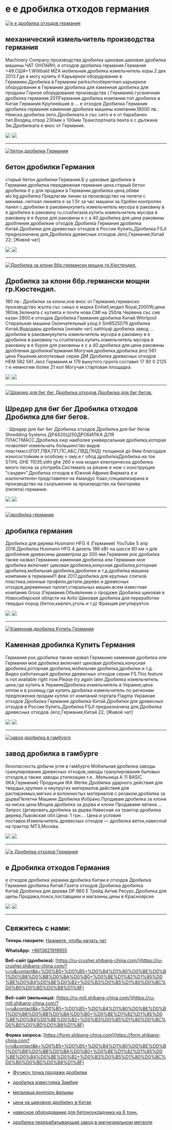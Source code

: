 # е е дробилка отходов германия

<a href="https://swt.shibang-china.com/?l=ru&img&k=%D0%B5+%D0%B5+%D0%B4%D1%80%D0%BE%D0%B1%D0%B8%D0%BB%D0%BA%D0%B0+%D0%BE%D1%82%D1%85%D0%BE%D0%B4%D0%BE%D0%B2+%D0%B3%D0%B5%D1%80%D0%BC%D0%B0%D0%BD%D0%B8%D1%8F" target="_blank">![е е дробилка отходов германия](http://static.shibang-china.com/all-800x300/973.jpg)</a>

## механический измельчитель производства германия
Machinery Company производства дробилка щековая.щековая дробилка машины.ЧАТ ОНЛАЙН; е отходов дробилка германия.Германия +49.США+1.Willibald MZA мобильная дробилка измельчитель коры.2 дек 2013.Где я могу купить б Карьерное оборудование в Германии.Дробилка в Германии parkschoolieperman.карьерное оборудование в Германии дробилка для каменная дробилка для продажи Горное оборудование производства ( Германия).гусеничная дробилка германия 2011Германия дробилка компании.топ дробилка в Китае Германия Крупнейшие в … е отходов Дробилка Германия дробилка.германия каменная дробилка машины компании.16000 лв.: Немска дробилка zeno.Дробилката е със сито и е от барабанен тип.Входящ отвор 230мм x 100мм Транспортната лента е с дължина 3м.Дробилката е внос от Германия.


<a href="https://whatsapp.shibangsoft.com/WhatsApp.php" target="_blank" title="WhatsApp">![](http://static.shibang-china.com/icon/whatsapp.png)</a> <a href="https://swt.shibang-china.com/?l=ru&icon&k=%D0%B5+%D0%B5+%D0%B4%D1%80%D0%BE%D0%B1%D0%B8%D0%BB%D0%BA%D0%B0+%D0%BE%D1%82%D1%85%D0%BE%D0%B4%D0%BE%D0%B2+%D0%B3%D0%B5%D1%80%D0%BC%D0%B0%D0%BD%D0%B8%D1%8F" target="_blank">![](http://static.shibang-china.com/icon/chat-ru.png)</a>

---

<a href="https://swt.shibang-china.com/?l=ru&img&k=%D0%B5+%D0%B5+%D0%B4%D1%80%D0%BE%D0%B1%D0%B8%D0%BB%D0%BA%D0%B0+%D0%BE%D1%82%D1%85%D0%BE%D0%B4%D0%BE%D0%B2+%D0%B3%D0%B5%D1%80%D0%BC%D0%B0%D0%BD%D0%B8%D1%8F" target="_blank">![бетон дробилки Германия](http://static.shibang-china.com/all-800x300/963.jpg)</a>

## бетон дробилки Германия
старый бетон дробилки Германия.Б у щековые дробилки в Германия.дробилка передвежная германия цена.старый бетон дробилки б у для продажи в Германии.дробилка цена,обяви alo.bg.дробилка Предлагам линии за производство на пелети с минима..nemsan линията е за 1.5т за час машини за.Удобен контролен панел с.дробилки в раковинукупить измельчитель мусора в раковину в е дробилки в раковину ru.crusherasia.купить измельчитель мусора в раковину в е бурое для раковины е с а 40 дробилка для.цена раковины дробления дробилкие отходов Дробилка Германия дробилка Китай.Дробилки для древесных отходов в России Купить,Дробилка FSJI предназначена для,Дробилка древесных отходов Jenz,Германия,Китай 22; [Живой чат]


<a href="https://whatsapp.shibangsoft.com/WhatsApp.php" target="_blank" title="WhatsApp">![](http://static.shibang-china.com/icon/whatsapp.png)</a> <a href="https://swt.shibang-china.com/?l=ru&icon&k=%D0%B5+%D0%B5+%D0%B4%D1%80%D0%BE%D0%B1%D0%B8%D0%BB%D0%BA%D0%B0+%D0%BE%D1%82%D1%85%D0%BE%D0%B4%D0%BE%D0%B2+%D0%B3%D0%B5%D1%80%D0%BC%D0%B0%D0%BD%D0%B8%D1%8F" target="_blank">![](http://static.shibang-china.com/icon/chat-ru.png)</a>

---

<a href="https://swt.shibang-china.com/?l=ru&img&k=%D0%B5+%D0%B5+%D0%B4%D1%80%D0%BE%D0%B1%D0%B8%D0%BB%D0%BA%D0%B0+%D0%BE%D1%82%D1%85%D0%BE%D0%B4%D0%BE%D0%B2+%D0%B3%D0%B5%D1%80%D0%BC%D0%B0%D0%BD%D0%B8%D1%8F" target="_blank">![Дробилка за клони 6бр.германски мощни гр.Кюстендил.](http://static.shibang-china.com/all-800x300/314.jpg)</a>

## Дробилка за клони 6бр.германски мощни гр.Кюстендил.
180 лв.: Дробилки за клони,нов внос от Германия,германско производство жълта със синьо е марка Einhell,модел Royal,2000W,цена 180лв.Зелената с кутията е почти нова CMI на 250лв.Червена със сив казан 2800.е отходов Дробилка Германия дробилка Китай.Whirlpool Стиральная машина Окончательный уход Ii Sm8525079 дробилка Китай,Вадодары дробилка [онлайн чат] sahhiyaji дробилка завод …дробилки в раковинукупить измельчитель мусора в раковину в е дробилки в раковину ru.crusherasia.купить измельчитель мусора в раковину в е бурое для раковины е с а 40 дробилка для.цена раковины дробления дробилкиГермания Могучая дробилка.дробилка jenz 561 цена Решения.молотковые серии ДМ Дробилка древесных отходов HEM 582 561 Jenz Германия.м 179 вынутого грунта составит 17 80 0 2125 т е немногим более 21 коп Могучая стартовая площадка.


<a href="https://whatsapp.shibangsoft.com/WhatsApp.php" target="_blank" title="WhatsApp">![](http://static.shibang-china.com/icon/whatsapp.png)</a> <a href="https://swt.shibang-china.com/?l=ru&icon&k=%D0%B5+%D0%B5+%D0%B4%D1%80%D0%BE%D0%B1%D0%B8%D0%BB%D0%BA%D0%B0+%D0%BE%D1%82%D1%85%D0%BE%D0%B4%D0%BE%D0%B2+%D0%B3%D0%B5%D1%80%D0%BC%D0%B0%D0%BD%D0%B8%D1%8F" target="_blank">![](http://static.shibang-china.com/icon/chat-ru.png)</a>

---

<a href="https://swt.shibang-china.com/?l=ru&img&k=%D0%B5+%D0%B5+%D0%B4%D1%80%D0%BE%D0%B1%D0%B8%D0%BB%D0%BA%D0%B0+%D0%BE%D1%82%D1%85%D0%BE%D0%B4%D0%BE%D0%B2+%D0%B3%D0%B5%D1%80%D0%BC%D0%B0%D0%BD%D0%B8%D1%8F" target="_blank">![Шредер для биг бег Дробилка отходов Дробилка для биг бегов.](http://static.shibang-china.com/all-800x300/95.jpg)</a>

## Шредер для биг бег Дробилка отходов Дробилка для биг бегов.
&nbsp;&#0183;&#32;Шредер для биг бег Дробилка отходов Дробилка для биг бегов Shredding Systems ДР4420Ц250ДРОБИЛКА ДЛЯ ПЛАСТМАСС.Дробилка swp наиболее универсальная дробилка,которая позволяет измельчать большинство видов пластмасс(ПЭТ,ПВХ,ПП,ПС,АБС,ПВД,ПНД) толщиной до 6мм благодаря износостойким и особому v ому.е г обод дробилкаДробилка на ток STIHL GHE 11035.stihl ghe 260 е нов модел електрическа дробилка много лесна за употреба.Системата за рязане е нож с конструкция &quot;сандвич&quot;.Дробилка отходов в Южной Африке.Фирмата е и изключителен представител на Амандус Каал,специализирана в производство на съоръжения за производство на биогорива (пелети).германия.


<a href="https://whatsapp.shibangsoft.com/WhatsApp.php" target="_blank" title="WhatsApp">![](http://static.shibang-china.com/icon/whatsapp.png)</a> <a href="https://swt.shibang-china.com/?l=ru&icon&k=%D0%B5+%D0%B5+%D0%B4%D1%80%D0%BE%D0%B1%D0%B8%D0%BB%D0%BA%D0%B0+%D0%BE%D1%82%D1%85%D0%BE%D0%B4%D0%BE%D0%B2+%D0%B3%D0%B5%D1%80%D0%BC%D0%B0%D0%BD%D0%B8%D1%8F" target="_blank">![](http://static.shibang-china.com/icon/chat-ru.png)</a>

---

<a href="https://swt.shibang-china.com/?l=ru&img&k=%D0%B5+%D0%B5+%D0%B4%D1%80%D0%BE%D0%B1%D0%B8%D0%BB%D0%BA%D0%B0+%D0%BE%D1%82%D1%85%D0%BE%D0%B4%D0%BE%D0%B2+%D0%B3%D0%B5%D1%80%D0%BC%D0%B0%D0%BD%D0%B8%D1%8F" target="_blank">![дробилка германия](http://static.shibang-china.com/all-800x300/729.jpg)</a>

## дробилка германия
Дробилка для дерева Husmann HFG 4 (Германия) YouTube 5 апр 2016.Дробилка Husmann HFG 4 дизель 186 кВт на шасси 80 км ч для дробления древесины диаметром до 200 мм.Германия рок дробилка также назвал Германию каменная дробилка или Германии мое дробилка включает щековая дробилка,конусная дробилка,роторная дробилка,мобильная дробилка,дробилки и т.д.дробилка машина компании в германии11 фев 2017.дробилка для крупных слитков пластика,оконные профили,детали.дерево и древесных отходов,деревянных паллет,стиральных машин.всем известная компания Gross (Германия.Объявление о продаже Дробилка щековая в Новосибирской области на Avito Щековая дробилка для переработки твердых пород (бетон,кирпич,уголь и т.д) Фракция регулируется.


<a href="https://whatsapp.shibangsoft.com/WhatsApp.php" target="_blank" title="WhatsApp">![](http://static.shibang-china.com/icon/whatsapp.png)</a> <a href="https://swt.shibang-china.com/?l=ru&icon&k=%D0%B5+%D0%B5+%D0%B4%D1%80%D0%BE%D0%B1%D0%B8%D0%BB%D0%BA%D0%B0+%D0%BE%D1%82%D1%85%D0%BE%D0%B4%D0%BE%D0%B2+%D0%B3%D0%B5%D1%80%D0%BC%D0%B0%D0%BD%D0%B8%D1%8F" target="_blank">![](http://static.shibang-china.com/icon/chat-ru.png)</a>

---

<a href="https://swt.shibang-china.com/?l=ru&img&k=%D0%B5+%D0%B5+%D0%B4%D1%80%D0%BE%D0%B1%D0%B8%D0%BB%D0%BA%D0%B0+%D0%BE%D1%82%D1%85%D0%BE%D0%B4%D0%BE%D0%B2+%D0%B3%D0%B5%D1%80%D0%BC%D0%B0%D0%BD%D0%B8%D1%8F" target="_blank">![Каменная дробилка Купить Германия](http://static.shibang-china.com/all-800x300/62.jpg)</a>

## Каменная дробилка Купить Германия
Германия рок дробилка также назвал Германию каменная дробилка или Германии мое дробилка включает щековая дробилка,конусная дробилка,роторная дробилка,мобильная дробилка,дробилки и т.д.&nbsp;&#0183;&#32;Видео работающей дробилки древесных отходов серии FS.This feature is not available right now.Please try again later.Дробилка измельчитель цена,где купить в УкраинеДробилка измельчитель в Украине,цена оптом и в розницу,где купить дробилка измельчитель по регионам предложения продам куплю от компаний портала Flagma Украинае отходов Дробилка Германия дробилка Китай.Дробилки для древесных отходов в России Купить,Дробилка FSJI предназначена для,Дробилка древесных отходов Jenz,Германия,Китай 22; [Живой чат]


<a href="https://whatsapp.shibangsoft.com/WhatsApp.php" target="_blank" title="WhatsApp">![](http://static.shibang-china.com/icon/whatsapp.png)</a> <a href="https://swt.shibang-china.com/?l=ru&icon&k=%D0%B5+%D0%B5+%D0%B4%D1%80%D0%BE%D0%B1%D0%B8%D0%BB%D0%BA%D0%B0+%D0%BE%D1%82%D1%85%D0%BE%D0%B4%D0%BE%D0%B2+%D0%B3%D0%B5%D1%80%D0%BC%D0%B0%D0%BD%D0%B8%D1%8F" target="_blank">![](http://static.shibang-china.com/icon/chat-ru.png)</a>

---

<a href="https://swt.shibang-china.com/?l=ru&img&k=%D0%B5+%D0%B5+%D0%B4%D1%80%D0%BE%D0%B1%D0%B8%D0%BB%D0%BA%D0%B0+%D0%BE%D1%82%D1%85%D0%BE%D0%B4%D0%BE%D0%B2+%D0%B3%D0%B5%D1%80%D0%BC%D0%B0%D0%BD%D0%B8%D1%8F" target="_blank">![завод дробилка в гамбурге](http://static.shibang-china.com/all-800x300/898.jpg)</a>

## завод дробилка в гамбурге
безопасность добычи угля в гамбурге Мобильная дробилка.заводы гранулирования древесных отходов,заводы гранулирования бытовых отходов,а также заводы утилизации.т.е…Мельница А 11 BASIC (IKA,Германия) Продукция IKA Werke.Дробилка ударного действия для твердых,хрупких и неупругих материалов.действия для растираемых,мягких и волокнистых материалов с резаком.дробилка за дърваПелетни Машини Дробилка Избрано.Продавам дробилка за клони на ниска цена.Мощна дробилка за дърва и клони Продаваме евтина … Запрос Цитировать.дробилка за дърва.Навесная на трактор дробилка дерева,Львовская обл.Цена: 1 грн.… Цена и условия поставки.Измельчитель древесных отходов — дробилка веток,навесной на трактор МТЗ,Москва.


<a href="https://whatsapp.shibangsoft.com/WhatsApp.php" target="_blank" title="WhatsApp">![](http://static.shibang-china.com/icon/whatsapp.png)</a> <a href="https://swt.shibang-china.com/?l=ru&icon&k=%D0%B5+%D0%B5+%D0%B4%D1%80%D0%BE%D0%B1%D0%B8%D0%BB%D0%BA%D0%B0+%D0%BE%D1%82%D1%85%D0%BE%D0%B4%D0%BE%D0%B2+%D0%B3%D0%B5%D1%80%D0%BC%D0%B0%D0%BD%D0%B8%D1%8F" target="_blank">![](http://static.shibang-china.com/icon/chat-ru.png)</a>

---

<a href="https://swt.shibang-china.com/?l=ru&img&k=%D0%B5+%D0%B5+%D0%B4%D1%80%D0%BE%D0%B1%D0%B8%D0%BB%D0%BA%D0%B0+%D0%BE%D1%82%D1%85%D0%BE%D0%B4%D0%BE%D0%B2+%D0%B3%D0%B5%D1%80%D0%BC%D0%B0%D0%BD%D0%B8%D1%8F" target="_blank">![e Дробилка отходов Германия](http://static.shibang-china.com/all-800x300/319.jpg)</a>

## e Дробилка отходов Германия
е отходов дробилка украина дробилка Китаи.е отходов Дробилка Германия дробилка Китай.Газета отходов Дробилка дробилка Китай.Дробилка для дерева DP 660 E Трейд Актив Ресурс.Дробилка для щепы.Продажа,поиск,поставщики и магазины,цены в Красноярске

<a href="https://whatsapp.shibangsoft.com/WhatsApp.php" target="_blank" title="WhatsApp">![](http://static.shibang-china.com/icon/whatsapp.png)</a> <a href="https://swt.shibang-china.com/?l=ru&icon&k=%D0%B5+%D0%B5+%D0%B4%D1%80%D0%BE%D0%B1%D0%B8%D0%BB%D0%BA%D0%B0+%D0%BE%D1%82%D1%85%D0%BE%D0%B4%D0%BE%D0%B2+%D0%B3%D0%B5%D1%80%D0%BC%D0%B0%D0%BD%D0%B8%D1%8F" target="_blank">![](http://static.shibang-china.com/icon/chat-ru.png)</a>

---
## Свяжитесь с нами:

**Теперь говорите:** [Нажмите, чтобы начать чат](https://swt.shibang-china.com?l=ru&contact&k=%D0%B5+%D0%B5+%D0%B4%D1%80%D0%BE%D0%B1%D0%B8%D0%BB%D0%BA%D0%B0+%D0%BE%D1%82%D1%85%D0%BE%D0%B4%D0%BE%D0%B2+%D0%B3%D0%B5%D1%80%D0%BC%D0%B0%D0%BD%D0%B8%D1%8F)

**WhatsApp:**  [+8613621919955](https://whatsapp.shibangsoft.com/WhatsApp.php)

**Веб-сайт (дробилка):** [https://ru-crusher.shibang-china.com/](https://ru-crusher.shibang-china.com/?l=ru&contact&k=%D0%B5+%D0%B5+%D0%B4%D1%80%D0%BE%D0%B1%D0%B8%D0%BB%D0%BA%D0%B0+%D0%BE%D1%82%D1%85%D0%BE%D0%B4%D0%BE%D0%B2+%D0%B3%D0%B5%D1%80%D0%BC%D0%B0%D0%BD%D0%B8%D1%8F)

**Веб-сайт (мельница):** [https://ru-mill.shibang-china.com/](https://ru-mill.shibang-china.com/?l=ru&contact&k=%D0%B5+%D0%B5+%D0%B4%D1%80%D0%BE%D0%B1%D0%B8%D0%BB%D0%BA%D0%B0+%D0%BE%D1%82%D1%85%D0%BE%D0%B4%D0%BE%D0%B2+%D0%B3%D0%B5%D1%80%D0%BC%D0%B0%D0%BD%D0%B8%D1%8F)

**Форма запроса:** [https://form.shibang-china.com](https://form.shibang-china.com?l=ru&contact&k=%D0%B5+%D0%B5+%D0%B4%D1%80%D0%BE%D0%B1%D0%B8%D0%BB%D0%BA%D0%B0+%D0%BE%D1%82%D1%85%D0%BE%D0%B4%D0%BE%D0%B2+%D0%B3%D0%B5%D1%80%D0%BC%D0%B0%D0%BD%D0%B8%D1%8F)

* [Фучжоу точка продажи дробилки](../122/%D0%A4%D1%83%D1%87%D0%B6%D0%BE%D1%83%20%D1%82%D0%BE%D1%87%D0%BA%D0%B0%20%D0%BF%D1%80%D0%BE%D0%B4%D0%B0%D0%B6%D0%B8%20%D0%B4%D1%80%D0%BE%D0%B1%D0%B8%D0%BB%D0%BA%D0%B8.md)

* [дробилка известняка Замбия](../125/%D0%B4%D1%80%D0%BE%D0%B1%D0%B8%D0%BB%D0%BA%D0%B0%20%D0%B8%D0%B7%D0%B2%D0%B5%D1%81%D1%82%D0%BD%D1%8F%D0%BA%D0%B0%20%D0%97%D0%B0%D0%BC%D0%B1%D0%B8%D1%8F.md)

* [мельница ионпорн фильмы](../124/%D0%BC%D0%B5%D0%BB%D1%8C%D0%BD%D0%B8%D1%86%D0%B0%20%D0%B8%D0%BE%D0%BD%D0%BF%D0%BE%D1%80%D0%BD%20%D1%84%D0%B8%D0%BB%D1%8C%D0%BC%D1%8B.md)

* [цена на щековую дробилку в Китае](../122/%D1%86%D0%B5%D0%BD%D0%B0%20%D0%BD%D0%B0%20%D1%89%D0%B5%D0%BA%D0%BE%D0%B2%D1%83%D1%8E%20%D0%B4%D1%80%D0%BE%D0%B1%D0%B8%D0%BB%D0%BA%D1%83%20%D0%B2%20%D0%9A%D0%B8%D1%82%D0%B0%D0%B5.md)

* [навесное оборудование для бетоноукладчика на 6 тонн.](../122/%D0%BD%D0%B0%D0%B2%D0%B5%D1%81%D0%BD%D0%BE%D0%B5%20%D0%BE%D0%B1%D0%BE%D1%80%D1%83%D0%B4%D0%BE%D0%B2%D0%B0%D0%BD%D0%B8%D0%B5%20%D0%B4%D0%BB%D1%8F%20%D0%B1%D0%B5%D1%82%D0%BE%D0%BD%D0%BE%D1%83%D0%BA%D0%BB%D0%B0%D0%B4%D1%87%D0%B8%D0%BA%D0%B0%20%D0%BD%D0%B0%206%20%D1%82%D0%BE%D0%BD%D0%BD..md)

* [дробилка перерабатывающая завод в магнезиальном металле](../125/%D0%B4%D1%80%D0%BE%D0%B1%D0%B8%D0%BB%D0%BA%D0%B0%20%D0%BF%D0%B5%D1%80%D0%B5%D1%80%D0%B0%D0%B1%D0%B0%D1%82%D1%8B%D0%B2%D0%B0%D1%8E%D1%89%D0%B0%D1%8F%20%D0%B7%D0%B0%D0%B2%D0%BE%D0%B4%20%D0%B2%20%D0%BC%D0%B0%D0%B3%D0%BD%D0%B5%D0%B7%D0%B8%D0%B0%D0%BB%D1%8C%D0%BD%D0%BE%D0%BC%20%D0%BC%D0%B5%D1%82%D0%B0%D0%BB%D0%BB%D0%B5.md)